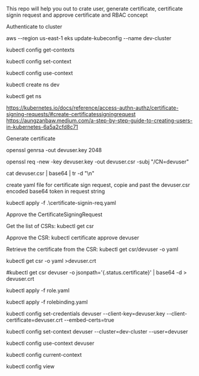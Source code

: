 This repo will help you out to crate user, generate certificate, certificate signin request and approve certificate and RBAC concept

Authenticate to cluster

aws --region us-east-1 eks update-kubeconfig --name dev-cluster

kubectl config get-contexts

kubectl config set-context <context-name>

kubectl config use-context <context-name>

kubectl create ns dev

kubectl get ns

https://kubernetes.io/docs/reference/access-authn-authz/certificate-signing-requests/#create-certificatessigningrequest <k8s document>
https://aungzanbaw.medium.com/a-step-by-step-guide-to-creating-users-in-kubernetes-6a5a2cfd8c71

Generate certificate

openssl genrsa -out devuser.key 2048

openssl req -new -key devuser.key -out devuser.csr -subj "/CN=devuser"

cat devuser.csr | base64 | tr -d "\n"

create yaml file for certificate sign request, copie and past the devuser.csr encoded base64 token in request string

kubectl apply -f .\certificate-signin-req.yaml

Approve the CertificateSigningRequest

Get the list of CSRs: kubectl get csr

Approve the CSR: kubectl certificate approve devuser

Retrieve the certificate from the CSR: kubectl get csr/devuser -o yaml

kubectl get csr -o yaml >devuser.crt

#kubectl get csr devuser -o jsonpath='{.status.certificate}' | base64 -d  > devuser.crt

kubectl apply -f role.yaml

kubectl apply -f rolebinding.yaml

kubectl config set-credentials devuser --client-key=devuser.key --client-certificate=devuser.crt --embed-certs=true

kubectl config set-context devuser --cluster=dev-cluster --user=devuser

kubectl config use-context devuser

kubectl config current-context

kubectl config view



